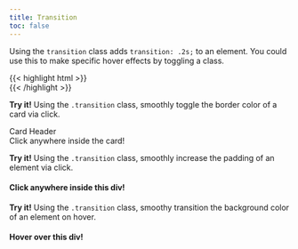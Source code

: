 ```yaml
---
title: Transition
toc: false
---
```


Using the `transition` class adds `transition: .2s;` to an element. You could use this to make specific hover effects by toggling a class.

<div class="block-container my-3">
  <div class="card block laptop-up-4 transition background-hover--lightblue">
    <p class="skeleton" data-lines="4"></p>
  </div>
</div>

<div class="mt-3 mb-4">
{{< highlight html >}}
<div class="card transition background-hover--lightblue">
  <!-- Content goes here! -->
</div>
{{< /highlight >}}
</div>

<p class="mt-6 mb-2">
    <i class="pi-rocket mr-1 text--negative"></i>
    <strong class="mr-1">Try it!</strong> 
    Using the <code class="mx-1">.transition</code> class, smoothly toggle the border color of a card via click.
</p>

<div class="block-container mt-3 mb-4">
  <div class="block laptop-up-4">
    <div class="card transition-card transition">
      <div class="card__header">
        <div class="card__group">
          <i class="pi-quill"></i>
          <div class="card__title">Card Header</div>
        </div>
      </div>
      Click anywhere inside the card!
    </div>
  </div>
</div>


<p class="mt-6 mb-2">
    <i class="pi-rocket mr-1 text--negative"></i>
    <strong class="mr-1">Try it!</strong> 
    Using the <code class="mx-1">.transition</code> class, smoothly increase the padding of an element via click.
</p>

<div class="block-container mt-3 mb-4">
  <div class="block laptop-up-4 border transition-div-padding transition">
      <h4 class="pl-4 pt-4">Click anywhere inside this div!</h4>
      <p class="skeleton p-4" data-lines="7"></p>
  </div>
</div>

<p class="mt-6 mb-2">
    <i class="pi-rocket mr-1 text--negative"></i>
    <strong class="mr-1">Try it!</strong> 
    Using the <code class="mx-1">.transition</code> class, smoothy transition the background color of an element on hover.
</p>

<div class="block-container mt-3 mb-4">
  <div class="block laptop-up-4 border transition-div-color transition">
      <h4 class="pl-4 pt-4 text--salmon">Hover over this div!</h4>
      <p class="skeleton p-4" data-lines="7"></p>
  </div>
</div>